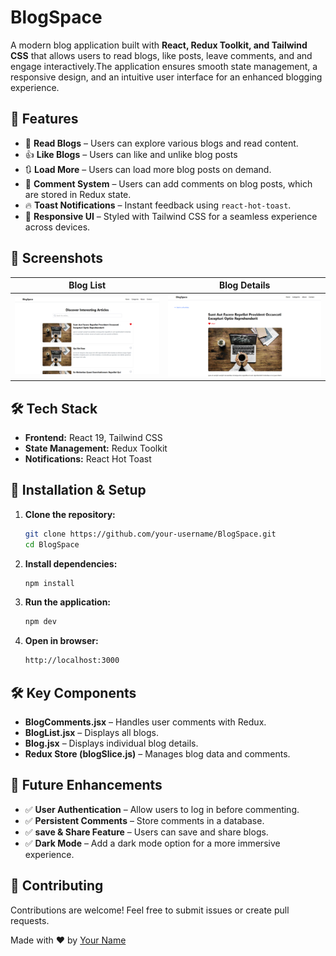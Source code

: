 # BlogSpace

A modern blog application built with **React, Redux Toolkit, and Tailwind CSS** that allows users to read blogs, like posts, leave comments, and  and engage interactively.The application ensures smooth state management, a responsive design, and an intuitive user interface for an enhanced blogging experience.

## 🚀 Features

- 📝 **Read Blogs** – Users can explore various blogs and read content.
- 👍 **Like Blogs** – Users can like and unlike blog posts
- 🔃 **Load More** – Users can load more blog posts on demand.
- 💬 **Comment System** – Users can add comments on blog posts, which are stored in Redux state.
- 🔥 **Toast Notifications** – Instant feedback using `react-hot-toast`.
- 🎨 **Responsive UI** – Styled with Tailwind CSS for a seamless experience across devices.

## 📸 Screenshots



| Blog List | Blog Details |
|-----------|-------------|
| ![landing page](public/landing.png) | ![details page](public/details.png) |

## 🛠️ Tech Stack

- **Frontend:** React 19, Tailwind CSS
- **State Management:** Redux Toolkit
- **Notifications:** React Hot Toast

## 🔧 Installation & Setup

1. **Clone the repository:**
   ```sh
   git clone https://github.com/your-username/BlogSpace.git
   cd BlogSpace
   ```

2. **Install dependencies:**
   ```sh
   npm install
   ```

3. **Run the application:**
   ```sh
   npm dev
   ```

4. **Open in browser:**
   ```sh
   http://localhost:3000
   ```

## 🛠️ Key Components

- **BlogComments.jsx** – Handles user comments with Redux.
- **BlogList.jsx** – Displays all blogs.
- **Blog.jsx** – Displays individual blog details.
- **Redux Store (blogSlice.js)** – Manages blog data and comments.

## 🚀 Future Enhancements

- ✅ **User Authentication** – Allow users to log in before commenting.
- ✅ **Persistent Comments** – Store comments in a database.
- ✅ **save & Share Feature** – Users can save  and share blogs.
- ✅ **Dark Mode** – Add a dark mode option for a more immersive experience.

## 🤝 Contributing

Contributions are welcome! Feel free to submit issues or create pull requests.


Made with ❤️ by [Your Name](https://github.com/your-github-profile)

